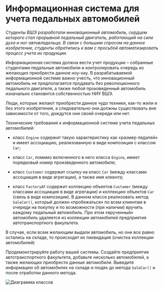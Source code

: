 # Информационная система для учета педальных автомобилей

*Студенты ВШЭ разработали инновационный автомобиль, сердцем которого стал прорывной педальный
двигатель, работающий на силе духа и ног автовладельца. В связи с большим спросом на данное
изобретение, студенты обратились к вам с просьбой автоматизировать процесс учета их продукции.*

Информационная система должна вести учет продукции – собранные студентами педальные автомобили
и контролировать очередь из желающих приобрести данное ноу-хау. В разрабатываемой информационной
системе важно учесть, что инновационный автомобиль не предполагается продавать без революционного
педального двигателя, а также любой произведенный автомобиль изначально становится собственностью
НИУ ВШЭ. 

Люди, которые желают приобрести данное чудо техники, как-то жили и без этого изобретения,
а следовательно они должны существовать вне зависимости от того, дождутся они своей очереди или нет.

Технические требования к информационной системе учета педальных автомобилей:

* класс `Engine` содержит такую характеристику как «размер педалей» и имеет ассоциацию,
реализованную в виде композиции с классом `Car`;

* класс `Car`, помимо включенного в него класса `Engine`, имеет порядковый номер
произведенного автомобиля;

* класс `Customer` содержит ссылку на класс `Car` (между классами ассоциация в виде агрегации),
а также имя клиента;

* класс `FactoryAF` содержит коллекцию объектов `Customer` (между классами ассоциация в виде
агрегации) и коллекцию объектов `Car` (связь в виде композиции). В данном классе реализовать
метод `SaleCar()`, который должен «пробежаться» по всем клиентам в очереди на покупку и
по возможности (при наличии) вручить каждому педальный автомобиль. При этом «врученный» автомобиль
удаляется из коллекции автомобилей предприятия автотранспортного факультета.

В случае, если всем желающим выдали автомобиль, но они все равно остались на складе,
то происходит их ликвидация (очистка коллекции автомобилей)

Продемонстрируйте работу вашей системы. Создайте предприятие автотранспортного факультета,
добавьте несколько автомобилей, а также желающих приобрести данные автомобили. Выведите информацию
об автомобилях на складе и людях до метода `SaleCar()` и после отработки данного метода.

![Диаграмма классов](diagram.png)